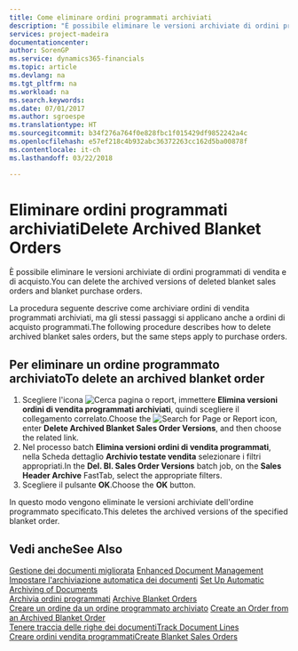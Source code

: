 ```yaml
---
title: Come eliminare ordini programmati archiviati
description: "È possibile eliminare le versioni archiviate di ordini programmati di vendita e di acquisto."
services: project-madeira
documentationcenter: 
author: SorenGP
ms.service: dynamics365-financials
ms.topic: article
ms.devlang: na
ms.tgt_pltfrm: na
ms.workload: na
ms.search.keywords: 
ms.date: 07/01/2017
ms.author: sgroespe
ms.translationtype: HT
ms.sourcegitcommit: b34f276a764f0e828fbc1f015429df9852242a4c
ms.openlocfilehash: e57ef218c4b932abc36372263cc162d5ba00878f
ms.contentlocale: it-ch
ms.lasthandoff: 03/22/2018

---
```

# <a name="delete-archived-blanket-orders"></a><span data-ttu-id="84da0-103">Eliminare ordini programmati archiviati</span><span class="sxs-lookup"><span data-stu-id="84da0-103">Delete Archived Blanket Orders</span></span>
<span data-ttu-id="84da0-104">È possibile eliminare le versioni archiviate di ordini programmati di vendita e di acquisto.</span><span class="sxs-lookup"><span data-stu-id="84da0-104">You can delete the archived versions of deleted blanket sales orders and blanket purchase orders.</span></span>  

<span data-ttu-id="84da0-105">La procedura seguente descrive come archiviare ordini di vendita programmati archiviati, ma gli stessi passaggi si applicano anche a ordini di acquisto programmati.</span><span class="sxs-lookup"><span data-stu-id="84da0-105">The following procedure describes how to delete archived blanket sales orders, but the same steps apply to purchase orders.</span></span>  

## <a name="to-delete-an-archived-blanket-order"></a><span data-ttu-id="84da0-106">Per eliminare un ordine programmato archiviato</span><span class="sxs-lookup"><span data-stu-id="84da0-106">To delete an archived blanket order</span></span>  

1.  <span data-ttu-id="84da0-107">Scegliere l'icona ![Cerca pagina o report](../../media/ui-search/search_small.png "icona Cerca pagina o report"), immettere **Elimina versioni ordini di vendita programmati archiviati**, quindi scegliere il collegamento correlato.</span><span class="sxs-lookup"><span data-stu-id="84da0-107">Choose the ![Search for Page or Report](../../media/ui-search/search_small.png "Search for Page or Report icon") icon, enter **Delete Archived Blanket Sales Order Versions**, and then choose the related link.</span></span>  
2.  <span data-ttu-id="84da0-108">Nel processo batch **Elimina versioni ordini di vendita programmati**, nella Scheda dettaglio **Archivio testate vendita** selezionare i filtri appropriati.</span><span class="sxs-lookup"><span data-stu-id="84da0-108">In the **Del. Bl. Sales Order Versions** batch job, on the **Sales Header Archive** FastTab, select the appropriate filters.</span></span>  
3.  <span data-ttu-id="84da0-109">Scegliere il pulsante **OK**.</span><span class="sxs-lookup"><span data-stu-id="84da0-109">Choose the **OK** button.</span></span>  

<span data-ttu-id="84da0-110">In questo modo vengono eliminate le versioni archiviate dell'ordine programmato specificato.</span><span class="sxs-lookup"><span data-stu-id="84da0-110">This deletes the archived versions of the specified blanket order.</span></span>  

## <a name="see-also"></a><span data-ttu-id="84da0-111">Vedi anche</span><span class="sxs-lookup"><span data-stu-id="84da0-111">See Also</span></span>  
 <span data-ttu-id="84da0-112">[Gestione dei documenti migliorata](enhanced-document-management.md) </span><span class="sxs-lookup"><span data-stu-id="84da0-112">[Enhanced Document Management](enhanced-document-management.md) </span></span>  
 <span data-ttu-id="84da0-113">[Impostare l'archiviazione automatica dei documenti](how-to-set-up-automatic-archiving-of-documents.md) </span><span class="sxs-lookup"><span data-stu-id="84da0-113">[Set Up Automatic Archiving of Documents](how-to-set-up-automatic-archiving-of-documents.md) </span></span>  
 <span data-ttu-id="84da0-114">[Archivia ordini programmati](how-to-archive-blanket-orders.md) </span><span class="sxs-lookup"><span data-stu-id="84da0-114">[Archive Blanket Orders](how-to-archive-blanket-orders.md) </span></span>  
 <span data-ttu-id="84da0-115">[Creare un ordine da un ordine programmato archiviato](how-to-create-an-order-from-an-archived-blanket-order.md) </span><span class="sxs-lookup"><span data-stu-id="84da0-115">[Create an Order from an Archived Blanket Order](how-to-create-an-order-from-an-archived-blanket-order.md) </span></span>  
 [<span data-ttu-id="84da0-116">Tenere traccia delle righe dei documenti</span><span class="sxs-lookup"><span data-stu-id="84da0-116">Track Document Lines</span></span>](how-to-track-document-lines.md)  
 [<span data-ttu-id="84da0-117">Creare ordini vendita programmati</span><span class="sxs-lookup"><span data-stu-id="84da0-117">Create Blanket Sales Orders</span></span>](../../sales-how-to-create-blanket-sales-orders.md) 

